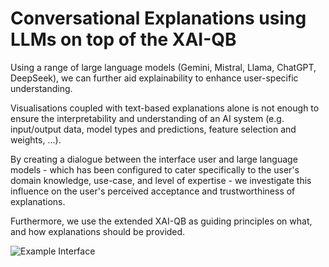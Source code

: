 # Conversational Explanations using LLMs on top of the XAI-QB

Using a range of large language models (Gemini, Mistral, Llama, ChatGPT, DeepSeek), we can further aid explainability to enhance user-specific understanding.

Visualisations coupled with text-based explanations alone is not enough to ensure the interpretability and understanding of an AI system (e.g. input/output data, model types and predictions, feature selection and weights, ...).

By creating a dialogue between the interface user and large language models - which has been configured to cater specifically to the user's domain knowledge, use-case, and level of expertise - we investigate this influence on the user's perceived acceptance and trustworthiness of explanations.

Furthermore, we use the extended XAI-QB as guiding principles on what, and how explanations should be provided.

![Example Interface](https://github.com/user-attachments/assets/5697b38c-1970-499a-ac9d-143629a8e402)
